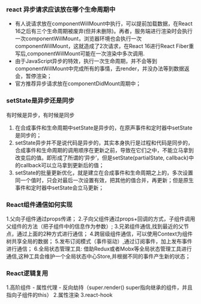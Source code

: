 ### react 异步请求应该放在哪个生命周期中
  - 有人说请求放在componentWillMount中执行，可以提前加载数据，在React 16之后有三个生命周期被废弃(但并未删除)。再者，服务端进行渲染时会执行一次componentWillMount，浏览器环境也会执行一次componentWillMount，这就造成了2次请求，在React 16进行React Fiber重写后,componentWillMount可能在一次渲染中多次调用.
  - 由于JavaScript异步的特效，执行一次生命周期，并不会等到componentWillMount中完成所有的事情，去render，并没办法等到数据返会，暂停渲染；
  - 官方推荐异步请求放在componentDidMount周期中；

### setState是异步还是同步
  有时候是异步，有时候是同步
  1. 在合成事件和生命周期中setState是异步的，在原声事件和定时器中setState是同步的；
  2. setState异步并不是说代码是异步的，其实本身执行是过程和代码是同步的，
  合成事件和生命周期的调用顺序在更新之前，导致在它们之中，不能立马拿到改变后的值。即形成了所谓的‘异步’，但是setState(partialState, callback)中的callback可以立马拿到更新后的值；
  3. setState的批量更新优化，就是建立在合成事件和生命周期之上的，多次设置同一个值时，只会对最后一次设置有效，把其他的值合并，再更新；但是原生事件和定时器中setState会立马更新；

### React组件通信如何实现
  1.父向子组件通过props传递；
  2.子向父组件通过props+回调的方式，子组件调用父组件的方法（把子组件中的信息作为参数）;
  3.兄弟组件通信,找到最近的父节点，通过上面的2种方式进行通信；
  4.跨层级组件通信，可以使用Context为组件树共享全局的数据；
  5.发布订阅模式（事件驱动）,通过订阅事件，加上发布事件进行通信；
  6.全局状态管理工具: 借助Redux或者Mobx等全局状态管理工具进行通信,这种工具会维护一个全局状态中心Store,并根据不同的事件产生新的状态；

### React逻辑复用
  1.高阶组件
    - 属性代理
    - 反向劫持（super.render() super指向继承的组件，并且指向子组件的this）
  2.属性渲染
  3.react-hook      
